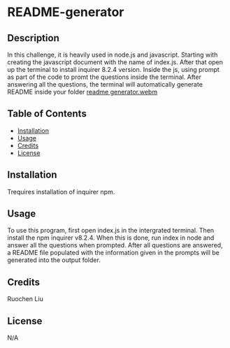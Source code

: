 # README-generator


## Description

In this challenge, it is heavily used in node.js and javascript. Starting with creating the javascript document with the name of index.js. After that open up the terminal to install inquirer 8.2.4 version. Inside the js, using prompt as part of the code to promt the questions inside the terminal. After answering all the questions, the terminal will automatically generate README inside your folder 
[readme generator.webm](https://user-images.githubusercontent.com/117794323/212135325-68a90781-5bae-4268-9ab5-d5e7067b80ee.webm)


## Table of Contents

- [Installation](#installation)
- [Usage](#usage)
- [Credits](#credits)
- [License](#license)

## Installation

Trequires installation of inquirer npm.

## Usage

To use this program, first open index.js in the intergrated terminal.  Then install the npm inquirer v8.2.4.  When this is done, run index in node and answer all the questions when prompted.  After all questions are answered, a README file populated with the information given in the prompts will be generated into the output folder.  


## Credits
Ruochen Liu

## License

N/A
